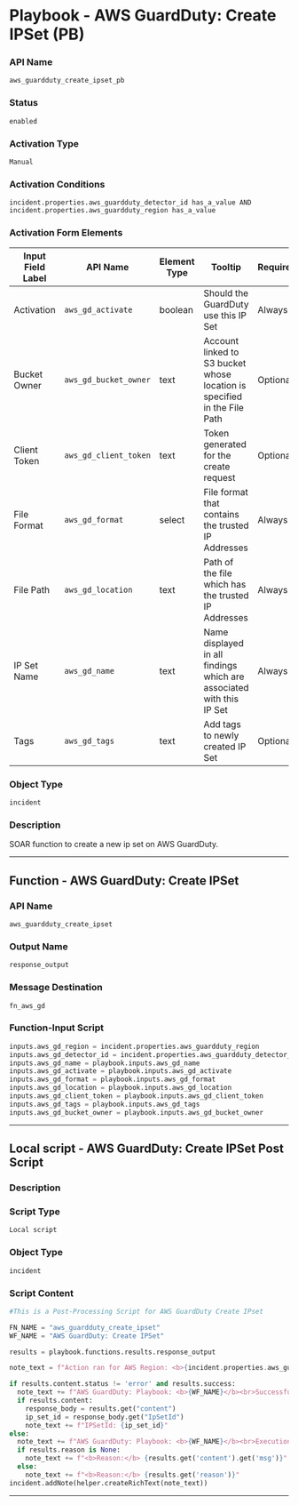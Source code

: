 <!--
    DO NOT MANUALLY EDIT THIS FILE
    THIS FILE IS AUTOMATICALLY GENERATED WITH resilient-sdk codegen
    Generated with resilient-sdk v51.0.7.0.1603
-->

# Playbook - AWS GuardDuty: Create IPSet (PB)

### API Name
`aws_guardduty_create_ipset_pb`

### Status
`enabled`

### Activation Type
`Manual`

### Activation Conditions
`incident.properties.aws_guardduty_detector_id has_a_value AND incident.properties.aws_guardduty_region has_a_value`

### Activation Form Elements
| Input Field Label | API Name | Element Type | Tooltip | Requirement |
| ----------------- | -------- | ------------ | ------- | ----------- |
| Activation | `aws_gd_activate` | boolean | Should the GuardDuty use this IP Set | Always |
| Bucket Owner | `aws_gd_bucket_owner` | text | Account linked to S3 bucket whose location is specified in the File Path | Optional |
| Client Token | `aws_gd_client_token` | text | Token generated for the create request | Optional |
| File Format | `aws_gd_format` | select | File format that contains the trusted IP Addresses | Always |
| File Path | `aws_gd_location` | text | Path of the file which has the trusted IP Addresses | Always |
| IP Set Name | `aws_gd_name` | text | Name displayed in all findings which are associated with this IP Set | Always |
| Tags | `aws_gd_tags` | text | Add tags to newly created IP Set | Optional |

### Object Type
`incident`

### Description
SOAR function to create a new ip set on AWS GuardDuty.


---
## Function - AWS GuardDuty: Create IPSet

### API Name
`aws_guardduty_create_ipset`

### Output Name
`response_output`

### Message Destination
`fn_aws_gd`

### Function-Input Script
```python
inputs.aws_gd_region = incident.properties.aws_guardduty_region
inputs.aws_gd_detector_id = incident.properties.aws_guardduty_detector_id
inputs.aws_gd_name = playbook.inputs.aws_gd_name
inputs.aws_gd_activate = playbook.inputs.aws_gd_activate
inputs.aws_gd_format = playbook.inputs.aws_gd_format
inputs.aws_gd_location = playbook.inputs.aws_gd_location
inputs.aws_gd_client_token = playbook.inputs.aws_gd_client_token
inputs.aws_gd_tags = playbook.inputs.aws_gd_tags
inputs.aws_gd_bucket_owner = playbook.inputs.aws_gd_bucket_owner
```

---

## Local script - AWS GuardDuty: Create IPSet Post Script

### Description


### Script Type
`Local script`

### Object Type
`incident`

### Script Content
```python
#This is a Post-Processing Script for AWS GuardDuty Create IPset

FN_NAME = "aws_guardduty_create_ipset"
WF_NAME = "AWS GuardDuty: Create IPSet"

results = playbook.functions.results.response_output

note_text = f"Action ran for AWS Region: <b>{incident.properties.aws_guardduty_region}</b><br>"

if results.content.status != 'error' and results.success:
  note_text += f"AWS GuardDuty: Playbook: <b>{WF_NAME}</b><br>Successfully executed for SOAR function <b>{FN_NAME}</b><br>"
  if results.content:
    response_body = results.get("content")
    ip_set_id = response_body.get("IpSetId")
    note_text += f"IPSetId: {ip_set_id}"
else:
  note_text += f"AWS GuardDuty: Playbook: <b>{WF_NAME}</b><br>Execution error for SOAR function <b>{FN_NAME}</b><br>"
  if results.reason is None:
    note_text += f"<b>Reason:</b> {results.get('content').get('msg')}"
  else:
    note_text += f"<b>Reason:</b> {results.get('reason')}"
incident.addNote(helper.createRichText(note_text))
```

---

